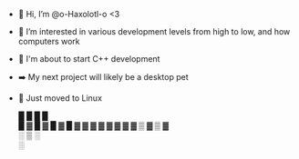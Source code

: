 - 👋 Hi, I’m @o-Haxolotl-o <3
- 🩷 I’m interested in various development levels from high to low, and how computers work
- 🌱 I'm about to start C++ development
- ➡️ My next project will likely be a desktop pet
- 🐧 Just moved to Linux

  █ █   █ █  
█ ▓ █ ▓ █ ▓ █
▓ ▓ ▓ ▓ ▓ ▓ ▓
  ▓ ▒ ▓ ▒ ▓  
    ░ ▒ ░    
      ░      
